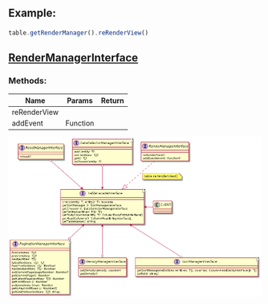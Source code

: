 ## Example: 
```javascript
table.getRenderManager().reRenderView()
```

## [RenderManagerInterface](RenderManagerInterface.js)

### Methods:

| Name | Params | Return |
| --- | --- | --- |
| reRenderView |  |  |
| addEvent | Function |  |


![UML](./RenderManager.png)
